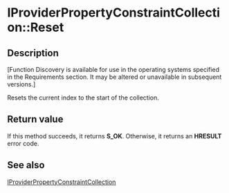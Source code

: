 # IProviderPropertyConstraintCollection::Reset

## Description

[Function Discovery is available for use in the operating systems specified in the Requirements section. It may be altered or unavailable in subsequent versions.]

Resets the current index to the start of the collection.

## Return value

If this method succeeds, it returns **S_OK**. Otherwise, it returns an **HRESULT** error code.

## See also

[IProviderPropertyConstraintCollection](https://learn.microsoft.com/windows/desktop/api/functiondiscoveryprovider/nn-functiondiscoveryprovider-iproviderpropertyconstraintcollection)